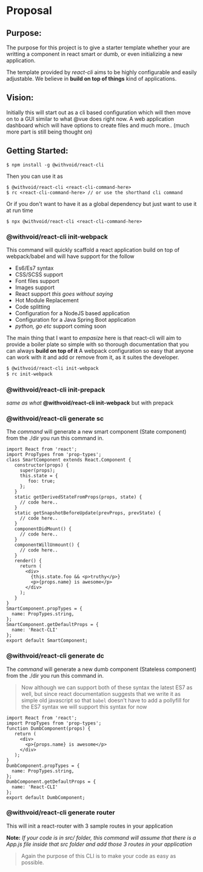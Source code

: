 # Proposal

## Purpose:

The purpose for this project is to give a starter template whether your are writting a component in react smart or dumb, or even initializing a new application.

The template provided by *react-cli* aims to be highly configurable and easily adjustable. We believe in **build on top of things** kind of applications.

## Vision:

Initially this will start out as a cli based configuration which will then move on to a GUI similar to what @vue does right now. A web application dashboard which will have options to create files and much more.. (much more part is still being thought on)

## Getting Started:

```
$ npm install -g @withvoid/react-cli
```
Then you can use it as

```
$ @withvoid/react-cli <react-cli-command-here>
$ rc <react-cli-command-here> // or use the shorthand cli command
```

Or if you don't want to have it as a global dependency but just want to use it at run time

```
$ npx @withvoid/react-cli <react-cli-command-here>
```

### @withvoid/react-cli init-webpack
This command will quickly scaffold a react application build on top of webpack/babel and will have support for the follow

- Es6/Es7 syntax
- CSS/SCSS support
- Font files support
- Images support
- React support *this goes without saying*
- Hot Module Replacement
- Code splitting
- Configuration for a NodeJS based application
- Configuration for a Java Spring Boot application
- *python, go etc* support coming soon

The main thing that I want to *empasize* here is that react-cli will aim to provide a boiler plate so simple with so thorough documentation that you can always **build on top of it** A webpack configuration so easy that anyone can work with it and add or remove from it, as it suites the developer.

```sh
$ @withvoid/react-cli init-webpack
$ rc init-webpack
```

### @withvoid/react-cli init-prepack
*same as what* **@withvoid/react-cli init-webpack** but with prepack

### @withvoid/react-cli generate sc
The *command* will generate a new smart component (State component) from the ./dir you run this command in.

```
import React from 'react';
import PropTypes from 'prop-types';
class SmartComponent extends React.Component {
   constructor(props) {
     super(props);
     this.state = {
        foo: true;
     };
   }
   static getDerivedStateFromProps(props, state) {
     // code here..
   }
   static getSnapshotBeforeUpdate(prevProps, prevState) {
     // code here..
   }
   componentDidMount() {
     // code here..
   }
   componentWillUnmount() {
     // code here..
   }
   render() {
     return (
       <div>
         {this.state.foo && <p>truthy</p>}
         <p>{props.name} is awesome</p>
       </div>
     );
   }
}
SmartComponent.propTypes = {
  name: PropTypes.string,
};
SmartComponent.getDefaultProps = {
  name: 'React-CLI'
};
export default SmartComponent;
```

### @withvoid/react-cli generate dc
The *command* will generate a new dumb component (Stateless component) from the ./dir you run this command in.

>Now although we can support both of these syntax the latest ES7 as well, but since react documentation suggests that we write it as simple old javascript so that `babel` doesn't have to add a pollyfill for the ES7 syntax we will support this syntax for now

```
import React from 'react';
import PropTypes from 'prop-types';
function DumbComponent(props) {
   return (
     <div>
       <p>{props.name} is awesome</p>
     </div>
   );
}
DumbComponent.propTypes = {
  name: PropTypes.string,
};
DumbComponent.getDefaultProps = {
  name: 'React-CLI'
};
export default DumbComponent;
```

### @withvoid/react-cli generate router

This will init a react-router with 3 sample routes in your application

**Note:** *If your code is in src/ folder, this command will assume that there is a App.js file inside that src folder and add those 3 routes in your application*

>Again the purpose of this CLI is to make your code as easy as possible.